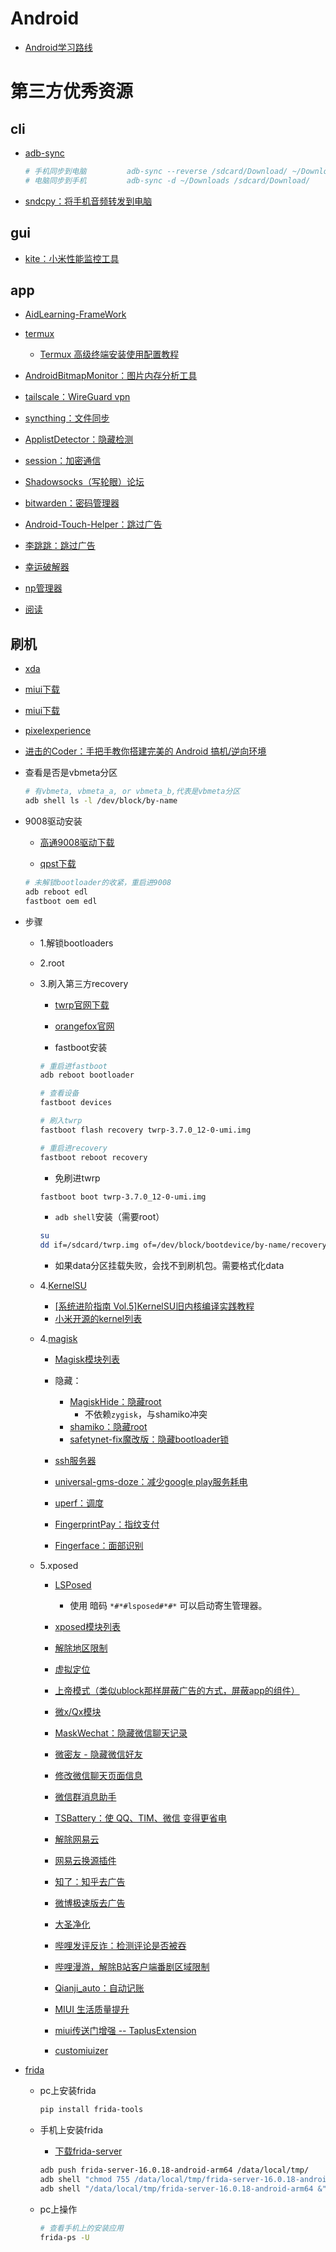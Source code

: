 # Android

- [Android学习路线](https://roadmap.sh/android)

# 第三方优秀资源

## cli

- [adb-sync](https://github.com/google/adb-sync)

    ```sh
    # 手机同步到电脑         adb-sync --reverse /sdcard/Download/ ~/Downloads
    # 电脑同步到手机         adb-sync -d ~/Downloads /sdcard/Download/
    ```

- [sndcpy：将手机音频转发到电脑](https://github.com/rom1v/sndcpy)

## gui

- [kite：小米性能监控工具](https://kite.mi.com/#/documents/instructions/quickstart?id=%e5%bf%ab%e9%80%9f%e5%bc%80%e5%a7%8b)

## app

- [AidLearning-FrameWork](https://github.com/aidlearning/AidLearning-FrameWork)

- [termux](https://github.com/termux/termux-app)

    - [Termux 高级终端安装使用配置教程](https://www.sqlsec.com/2018/05/termux.html)

- [AndroidBitmapMonitor：图片内存分析工具](https://github.com/shixinzhang/AndroidBitmapMonitor)

- [tailscale：WireGuard vpn](https://github.com/tailscale/tailscale-android)

- [syncthing：文件同步](https://github.com/syncthing/syncthing-android)

- [ApplistDetector：隐藏检测](https://github.com/Dr-TSNG/ApplistDetector)

- [session：加密通信](https://github.com/oxen-io/session-android)

- [Shadowsocks（写轮眼）论坛](https://bbs.letitfly.me/)

- [bitwarden：密码管理器](https://bitwarden.com/download/)

- [Android-Touch-Helper：跳过广告](https://github.com/zfdang/Android-Touch-Helper)

- [李跳跳：跳过广告](https://litiaotiao.cn/)

- [幸运破解器](https://www.luckypatchers.com/)

- [np管理器](https://github.com/githubXiaowangzi/NP-Manager)

- [阅读](https://github.com/gedoor/MyBookshelf)

## 刷机

- [xda](https://www.xda-developers.com/)

- [miui下载](https://xiaomifirmwareupdater.com/)
- [miui下载](https://xiaomirom.com/series/)

- [pixelexperience](https://get.pixelexperience.org/)

- [进击的Coder：手把手教你搭建完美的 Android 搞机/逆向环境]()

- 查看是否是vbmeta分区
    ```sh
    # 有vbmeta, vbmeta_a, or vbmeta_b,代表是vbmeta分区
    adb shell ls -l /dev/block/by-name
    ```

- 9008驱动安装

    - [高通9008驱动下载](https://www.mediafire.com/file/us1ffpw4i86j3v1/Qualcomm_QDLoader_HS-USB_Driver_Setup.rar/file)

    - [qpst下载](https://qpsttool.com/qpst-tool-v2-7-496)

    ```sh
    # 未解锁bootloader的收紧，重启进9008
    adb reboot edl
    fastboot oem edl
    ```

- 步骤

    - 1.解锁bootloaders

    - 2.root

    - 3.刷入第三方recovery

        - [twrp官网下载](https://twrp.me/Devices/)
        - [orangefox官网](https://orangefox.download/zh-CN)

        - fastboot安装
        ```sh
        # 重启进fastboot
        adb reboot bootloader

        # 查看设备
        fastboot devices

        # 刷入twrp
        fastboot flash recovery twrp-3.7.0_12-0-umi.img

        # 重启进recovery
        fastboot reboot recovery
        ```

        - 免刷进twrp
        ```sh
        fastboot boot twrp-3.7.0_12-0-umi.img
        ```

        - `adb shell`安装（需要root）
        ```sh
        su
        dd if=/sdcard/twrp.img of=/dev/block/bootdevice/by-name/recovery
        ```

        - 如果data分区挂载失败，会找不到刷机包。需要格式化data

    - 4.[KernelSU](https://github.com/tiann/KernelSU)

        - [[系统进阶指南 Vol.5]KernelSU旧内核编译实践教程](https://www.bilibili.com/video/BV1cX4y127gQ)
        - [小米开源的kernel列表](https://github.com/MiCode/Xiaomi_Kernel_OpenSource)

    - 4.[magisk](https://github.com/topjohnwu/Magisk)

        - [Magisk模块列表](https://github.com/Magisk-Modules-Repo)

        - 隐藏：

            - [MagiskHide：隐藏root](https://github.com/HuskyDG/MagiskHide/releases/download/v1.10.3/magiskhide-release.zip)
                - 不依赖`zygisk`，与shamiko冲突
            - [shamiko：隐藏root](https://github.com/LSPosed/LSPosed.github.io/releases)
            - [safetynet-fix魔改版：隐藏bootloader锁](https://github.com/PaperStrike/safetynet-fix/releases)

        - [ssh服务器](https://github.com/Magisk-Modules-Repo/ssh)
        - [universal-gms-doze：减少google play服务耗电](https://github.com/gloeyisk/universal-gms-doze)
        - [uperf：调度](https://github.com/yc9559/uperf)
        - [FingerprintPay：指纹支付](https://github.com/eritpchy/FingerprintPay)
        - [Fingerface：面部识别](https://github.com/topjohnwu/Fingerface)

    - 5.xposed

        - [LSPosed](https://github.com/LSPosed/LSPosed)
            - 使用 暗码 `*#*#lsposed#*#*` 可以启动寄生管理器。

        - [xposed模块列表](https://github.com/Xposed-Modules-Repo)

        - [解除地区限制](https://github.com/Xposed-Modules-Repo/cn.cyanc.xposed.noregionlimits)
        - [虚拟定位](https://github.com/Lerist/FakeLocation)
        - [上帝模式（类似ublock那样屏蔽广告的方式，屏蔽app的组件）](https://github.com/kaisar945/Xposed-GodMode)

        - [微x/Qx模块](https://github.com/Xposed-Modules-Repo/com.fkzhang.wechatxposed)
        - [MaskWechat：隐藏微信聊天记录](https://github.com/Mingyueyixi/MaskWechat)
        - [微密友 - 隐藏微信好友](https://github.com/Xposed-Modules-Repo/wx.myfriends)
        - [修改微信聊天页面信息](https://github.com/pwh-pwh/wxrecordread)
        - [微信群消息助手](https://github.com/zhudongya123/WechatChatRoomHelper)

        - [TSBattery：使 QQ、TIM、微信 变得更省电](https://github.com/fankes/TSBattery)
        - [解除网易云](https://github.com/nining377/UnblockMusicPro_Xposed)
        - [网易云换源插件](https://github.com/Xposed-Modules-Repo/com.blanke.diaomao163)

        - [知了：知乎去广告](https://github.com/shatyuka/Zhiliao)
        - [微博极速版去广告](https://github.com/Xposed-Modules-Repo/me.zhenxin.thisreallylite)
        - [大圣净化](https://github.com/Xposed-Modules-Repo/com.ext.star.wars)

        - [哔哩发评反诈：检测评论是否被吞](https://github.com/freedom-introvert/biliSendCommAntifraud)
        - [哔哩漫游，解除B站客户端番剧区域限制](https://github.com/yujincheng08/BiliRoaming)

        - [Qianji_auto：自动记账](https://github.com/Auto-Accounting/Qianji_auto)

        - [MIUI 生活质量提升](https://github.com/Xposed-Modules-Repo/io.github.chsbuffer.miuihelper)
        - [miui传送门增强 -- TaplusExtension](https://github.com/Xposed-Modules-Repo/io.github.yangyiyu08.taplusext)
        - [customiuizer](https://github.com/monwf/customiuizer)

- [frida](https://frida.re/docs/home/)
    - pc上安装frida
        ```sh
        pip install frida-tools
        ```
    - 手机上安装frida
        - [下载frida-server](https://github.com/frida/frida/releases)
        ```sh
        adb push frida-server-16.0.18-android-arm64 /data/local/tmp/
        adb shell "chmod 755 /data/local/tmp/frida-server-16.0.18-android-arm64"
        adb shell "/data/local/tmp/frida-server-16.0.18-android-arm64 &"
        ```

    - pc上操作
        ```sh
        # 查看手机上的安装应用
        frida-ps -U

        ```
